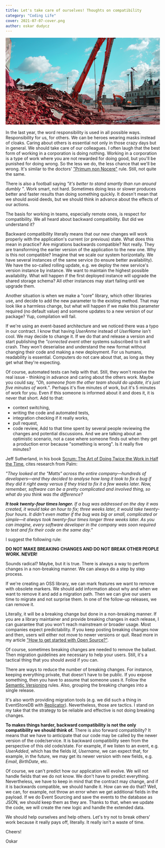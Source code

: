 ```yaml
---
title: Let's take care of ourselves! Thoughts on compatibility
category: "Coding Life"
cover: 2021-07-07-cover.png
author: oskar dudycz
---
```


![cover](2021-07-07-cover.png)

In the last year, the word responsibility is used in all possible ways. Responsibility for us, for others. We can be heroes wearing masks instead of cloaks. Caring about others is essential not only in those crazy days but in general. We should take care of our colleagues. I often laugh that the best form of working in a corporation is doing nothing. Working in a corporation is a type of work where you are not rewarded for doing good, but you'll be punished for doing wrong. So the less we do, the less chance that we'll be wrong. It's similar to the doctors' ["Primum non Nocere"](https://en.wikipedia.org/wiki/Primum_non_nocere) rule. Still, not quite the same.

There is also a football saying _"it's better to stand smartly than run around dumbly "_. Work smart, not hard. Sometimes doing less or slower produces better and faster results than doing something quickly. It doesn't mean that we should avoid deeds, but we should think in advance about the effects of our actions. 

The basis for working in teams, especially remote ones, is respect for compatibility. We all heard about backward compatibility. 
But did we understand it?

Backward compatibility literally means that our new changes will work properly with the application's current (or previous) state. What does this mean in practice? Are migrations backwards compatible? Not really. They are transforming the earlier version of the application to the new one. Why is this not compatible? Imagine that we scale our system horizontally. We have several instances of the same service (to ensure better availability). We have the so-called rolling update, e.g. we deploy the new service's version instance by instance. We want to maintain the highest possible availability. What will happen if the first deployed instance will upgrade the shared storage schema? All other instances may start failing until we upgrade them.

Another situation is when we make a "core" library, which other libraries use, and decide to add the new parameter to the existing method. That may look like a harmless change, but what will happen if we make this parameter required (no default value) and someone updates to a new version of our package? Yup, compilation will fail.

If we're using an event-based architecture and we noticed there was a typo in our contract. I know that having _UserAnme_ instead of _UserName_ isn't cool. We may decide to change it. If we do that and release a version and start publishing the _"corrected event_ other systems subscribed to it will crash. They won't deserialise and understand the new format without changing their code and making a new deployment. For us humans, readability is essential. Computers do not care about that, as long as they get what they're expecting.

Of course, automated tests can help with that. Still, they won't resolve the real issue - thinking in advance and caring about the others work. Maybe you could say, _"Oh, someone from the other team should do update, it's just five minutes of work."_. Perhaps it's five minutes of work, but it's 5 minutes of work for you. Even if this someone is informed about it and does it, it is never that short. Add to that:
- context switching, 
- writing the code and automated tests, 
- integration checking if it really works, 
- pull request, 
- code review, 
Add to that time spent by several people reviewing the changes and potential discussions. And we are talking about an optimistic scenario, not a case where someone finds out when they get a production error because "something is wrong". Is it really five minutes? 

Jeff Sutherland, in his book [Scrum: The Art of Doing Twice the Work in Half the Time](https://www.goodreads.com/book/show/19288230-scrum), cites research from Palm:

_"They looked at the "Matts" across the entire company—hundreds of developers—and they decided to analyse how long it took to fix a bug if they did it right away versus if they tried to fix it a few weeks later. Now, remember, software can be a pretty complicated and involved thing, so what do you think was the difference?_

**_It took twenty-four times longer._** _If a bug was addressed on the day it was created, it would take an hour to fix; three weeks later, it would take twenty-four hours. It didn't even matter if the bug was big or small, complicated or simple—it always took twenty-four times longer three weeks later. As you can imagine, every software developer in the company was soon required to test and fix their code on the same day."_

I suggest the following rule:

**DO NOT MAKE BREAKING CHANGES AND DO NOT BREAK OTHER PEOPLE WORK. NEVER!**

Sounds radical? Maybe, but it is true. There is always a way to perform changes in a non-breaking manner. We can always do a step by step process.  

If we're creating an OSS library, we can mark features we want to remove with obsolete markers. We should add information about why and when we want to remove it and add a migration path. Then we can give our users time to migrate and not surprise them. In one of the follow-up releases, we can remove it.

Literally, it will be a breaking change but done in a non-breaking manner. If you are a library maintainer and provide breaking changes in each release, I can guarantee that you won't reach mainstream or broader usage. Most companies expect predictability. If you keep posting breaking changes now and then, users will either not move to newer versions or quit. Read more in my article ["How to get started with Open Source?"](/pl/jak_zaczac_z_open_source/).

Of course, sometimes breaking changes are needed to remove the ballast. Then migration guidelines are necessary to help your users. Still, it's a tactical thing that you should avoid if you can. 

There are ways to reduce the number of breaking changes. For instance,  keeping everything private, that doesn't have to be public. If you expose something, then you have to assume that someone uses it. Follow the [Semantic Versioning](https://semver.org/lang/pl/) rules. Also, grouping the breaking changes into a single release.

It's also worth providing migration tools (e.g. we did such a thing in EventStoreDB with [Replicator](https://replicator.eventstore.org)). Nevertheless, those are tactics. I stand on my take that the strategy to be reliable and effective is not doing breaking changes.

**To makes things harder, backward compatibility is not the only compatibility we should think of.** There is also forward compatibility? It means that we have to anticipate that our code may be called by the newer version of the code/service. It is backward compatibility seen from the perspective of this old code/state. For example, if we listen to an event, e.g. _UserAdded_, which has the fields _Id_, _Username_, we can expect that, for example, in the future, we may get its newer version with new fields, e.g. _Email_, _BirthDate_, etc. 

Of course, we can't predict how our application will evolve. We will not handle fields that we do not know. We don't have to predict everything. Nevertheless, we have to keep in mind that the contract may change, and if it is backwards compatible, we should handle it. How can we do that? Well, we can, for example, not throw an error when we get additional fields in the payload. If we do Event Sourcing and save the events to the database as JSON, we should keep them as they are. Thanks to that, when we update the code, we will create the new logic and handle the extended data.

We should help ourselves and help others. Let's try not to break others' work because it really pays off, literally. It really isn't a waste of time.

Cheers!

Oskar